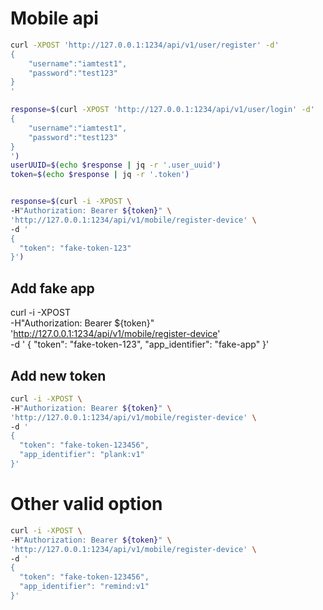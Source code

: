 # Mobile api

```sh
curl -XPOST 'http://127.0.0.1:1234/api/v1/user/register' -d'
{
    "username":"iamtest1",
    "password":"test123"
}
'

response=$(curl -XPOST 'http://127.0.0.1:1234/api/v1/user/login' -d'
{
    "username":"iamtest1",
    "password":"test123"
}
')
userUUID=$(echo $response | jq -r '.user_uuid')
token=$(echo $response | jq -r '.token')


response=$(curl -i -XPOST \
-H"Authorization: Bearer ${token}" \
'http://127.0.0.1:1234/api/v1/mobile/register-device' \
-d '
{
  "token": "fake-token-123"
}')
```

## Add fake app

curl -i -XPOST \
-H"Authorization: Bearer ${token}" \
'http://127.0.0.1:1234/api/v1/mobile/register-device' \
-d '
{
  "token": "fake-token-123",
  "app_identifier": "fake-app"
}'


## Add new token
```sh
curl -i -XPOST \
-H"Authorization: Bearer ${token}" \
'http://127.0.0.1:1234/api/v1/mobile/register-device' \
-d '
{
  "token": "fake-token-123456",
  "app_identifier": "plank:v1"
}'
```
# Other valid option
```sh
curl -i -XPOST \
-H"Authorization: Bearer ${token}" \
'http://127.0.0.1:1234/api/v1/mobile/register-device' \
-d '
{
  "token": "fake-token-123456",
  "app_identifier": "remind:v1"
}'
```
